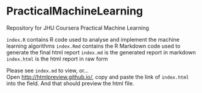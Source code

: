 # PracticalMachineLearning
Repository for JHU Coursera Practical Machine Learning  
  
  
`index.R` contains R code used to analyse and implement the machine learning algorithms
`index.Rmd` contains the R Markdown code used to generate the final html report
`index.md` is the generated report in markdown
`index.html` is the html report in raw form

Please see `index.md` to view, or...  
Open http://htmlpreview.github.io/, copy and paste the link of `index.html` into the field. And that should preview the html file.
